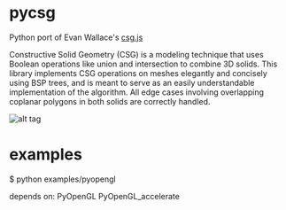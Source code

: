 pycsg
=====

Python port of Evan Wallace's [csg.js](https://github.com/evanw/csg.js/)

Constructive Solid Geometry (CSG) is a modeling technique that uses Boolean
operations like union and intersection to combine 3D solids. This library
implements CSG operations on meshes elegantly and concisely using BSP trees,
and is meant to serve as an easily understandable implementation of the
algorithm. All edge cases involving overlapping coplanar polygons in both
solids are correctly handled.

![alt tag](http://content.screencast.com/users/TimKnip/folders/Jing/media/c1ad71ef-5032-4733-a210-2f97ae7b03cc/2015-07-24_2013.png)

examples
========
$ python examples/pyopengl

depends on:
PyOpenGL
PyOpenGL_accelerate
